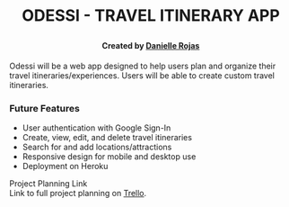 # <p align="center">ODESSI - TRAVEL ITINERARY APP</p>

#### <p align="center">Created by [Danielle Rojas](https://www.linkedin.com/in/daniellerojas1/)</p>

<!---
### <p align="center">[CLICK TO PLAY](https://danielleroj.github.io/spaceman/)</p>
--->

Odessi will be a web app designed to help users plan and organize their travel itineraries/experiences. Users will be able to create custom travel itineraries. 

### Future Features
* User authentication with Google Sign-In
* Create, view, edit, and delete travel itineraries
* Search for and add locations/attractions
* Responsive design for mobile and desktop use
* Deployment on Heroku

<!---
## Screenshots

| Description | Screenshot |
| --- | --- |
| Startup | <div id="header" align="center"><img src="https://i.imgur.com/kZfEIFx.jpg" width="800" height="400"></div> |
| Correct Word | <div id="header" align="center"><img src="https://i.imgur.com/cr9NlVU.jpeg" width="800" height="400"></div> |
| Out of Guesses/Lose game | <div id="header" align="center"><img src="https://i.imgur.com/o7Nbk7K.jpeg" width="800" height="400"></div> |
| Win Game | <div id="header" align="center"><img src="https://i.imgur.com/e10jqRo.jpeg" width="800" height="400"></div> |

## Technologies Used

![JavaScript](https://img.shields.io/badge/-JavaScript-05122A?style=flat&logo=javascript)
![HTML5](https://img.shields.io/badge/-HTML5-05122A?style=flat&logo=html5) ![CSS3](https://img.shields.io/badge/-CSS-05122A?style=flat&logo=css3) ![tsParticles](https://img.shields.io/badge/-tsParticles-black) ![VSCode](https://img.shields.io/badge/-VS_Code-05122A?style=flat&logo=visualstudio) ![Canva](https://img.shields.io/badge/-Canva-05122A?style=flat&logo=canva) 
 ![Trello](https://img.shields.io/badge/-Trello-05122A?style=flat&logo=trello)

## Getting Started


<details open>
    <summary>How to Play</summary>
    <ol>
        <li>Guess letters to unveil the hidden word.</li>
        <li>Utilize the progress image and guess count to gauge progress.</li>
        <li>Navigate through the words sequentially, starting with shorter ones.</li>
        <li>Either:</li>
            <ul>
            <li>After succesfully completing the current word, continue the game.</li>
            <li>Or after using up all the guesses, lose the game and restart.</li>
            </ul>
        <li>Aim for a flawless completion of the game to reach the game's conclusion.</li>
    </ol>
</details>
--->
<detail open>
    <summary> Project Planning Link</summary>
    Link to full project planning on <a href="https://trello.com/b/TAqh0C3Z/odessi-project-2">Trello</a>.
</details>

<!---
<details>
    <summary>Deployment Link</summary>
    <a href="https://danielleroj.github.io/spaceman/">danielleroj.github.io/spaceman/</a>
</details>

## Next Steps
### Future Improvements/Features
- [ ] Customization of audio player.
- [ ] Player's highest ever score (completed words) dispayed.
- [ ] Move on to a next set of words after winning game, possibly with a different theme and more challenging. 
--->
